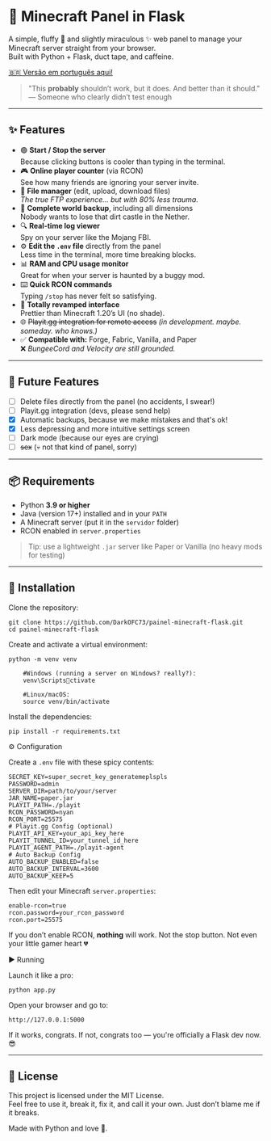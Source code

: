 
# 🌸 Minecraft Panel in Flask

A simple, fluffy 💖 and slightly miraculous ✨ web panel to manage your Minecraft server straight from your browser.  
Built with Python + Flask, duct tape, and caffeine.

[🇧🇷 Versão em português aqui!](README.md)

> "This **probably** shouldn’t work, but it does. And better than it should."  
> — Someone who clearly didn’t test enough

---

## ✨ Features

- 🟢 **Start / Stop the server**  
  Because clicking buttons is cooler than typing in the terminal.
- 🎮 **Online player counter** (via RCON)  
  See how many friends are ignoring your server invite.
- 📁 **File manager** (edit, upload, download files)  
  *The true FTP experience… but with 80% less trauma.*
- 💾 **Complete world backup**, including all dimensions  
  Nobody wants to lose that dirt castle in the Nether.
- 🔍 **Real-time log viewer**  
  Spy on your server like the Mojang FBI.
- ⚙️ **Edit the `.env` file** directly from the panel  
  Less time in the terminal, more time breaking blocks.
- 📊 **RAM and CPU usage monitor**  
  Great for when your server is haunted by a buggy mod.
- ⌨️ **Quick RCON commands**  
  Typing `/stop` has never felt so satisfying.
- 🎨 **Totally revamped interface**  
  Prettier than Minecraft 1.20’s UI (no shade).
- 🌐 ~~Playit.gg integration for remote access~~ *(in development. maybe. someday. who knows.)*
- ✅ **Compatible with:** Forge, Fabric, Vanilla, and Paper  
  ❌ *BungeeCord and Velocity are still grounded.*

---

## 🔮 Future Features

- [ ] Delete files directly from the panel (no accidents, I swear!)
- [ ] Playit.gg integration (devs, please send help)
- [x] Automatic backups, because we make mistakes and that's ok!
- [x] Less depressing and more intuitive settings screen
- [ ] Dark mode (because our eyes are crying)
- [ ] ~~sex~~ (💀 not that kind of panel, sorry)

---

## 📦 Requirements

- Python **3.9 or higher**
- Java (version 17+) installed and in your `PATH`
- A Minecraft server (put it in the `servidor` folder)
- RCON enabled in `server.properties`

> Tip: use a lightweight `.jar` server like Paper or Vanilla (no heavy mods for testing)

---

## 🚀 Installation

Clone the repository:
```
git clone https://github.com/DarkOFC73/painel-minecraft-flask.git
cd painel-minecraft-flask
```
Create and activate a virtual environment:
```
python -m venv venv

    #Windows (running a server on Windows? really?):
    venv\Scriptsctivate

    #Linux/macOS:
    source venv/bin/activate
```
Install the dependencies:
```
pip install -r requirements.txt
```

⚙️ Configuration

Create a `.env` file with these spicy contents:
```
SECRET_KEY=super_secret_key_generatemeplspls
PASSWORD=admin
SERVER_DIR=path/to/your/server
JAR_NAME=paper.jar
PLAYIT_PATH=./playit
RCON_PASSWORD=nyan
RCON_PORT=25575
# Playit.gg Config (optional)
PLAYIT_API_KEY=your_api_key_here
PLAYIT_TUNNEL_ID=your_tunnel_id_here
PLAYIT_AGENT_PATH=./playit-agent
# Auto Backup Config
AUTO_BACKUP_ENABLED=false
AUTO_BACKUP_INTERVAL=3600
AUTO_BACKUP_KEEP=5
```
Then edit your Minecraft `server.properties`:
```
enable-rcon=true
rcon.password=your_rcon_password
rcon.port=25575
```
If you don’t enable RCON, **nothing** will work. Not the stop button. Not even your little gamer heart 💔

▶️ Running

Launch it like a pro:
```
python app.py
```
Open your browser and go to:

    http://127.0.0.1:5000

If it works, congrats. If not, congrats too — you're officially a Flask dev now. 😎

---

## 📝 License

This project is licensed under the MIT License.  
Feel free to use it, break it, fix it, and call it your own. Just don’t blame me if it breaks.

Made with Python and love 💖.
